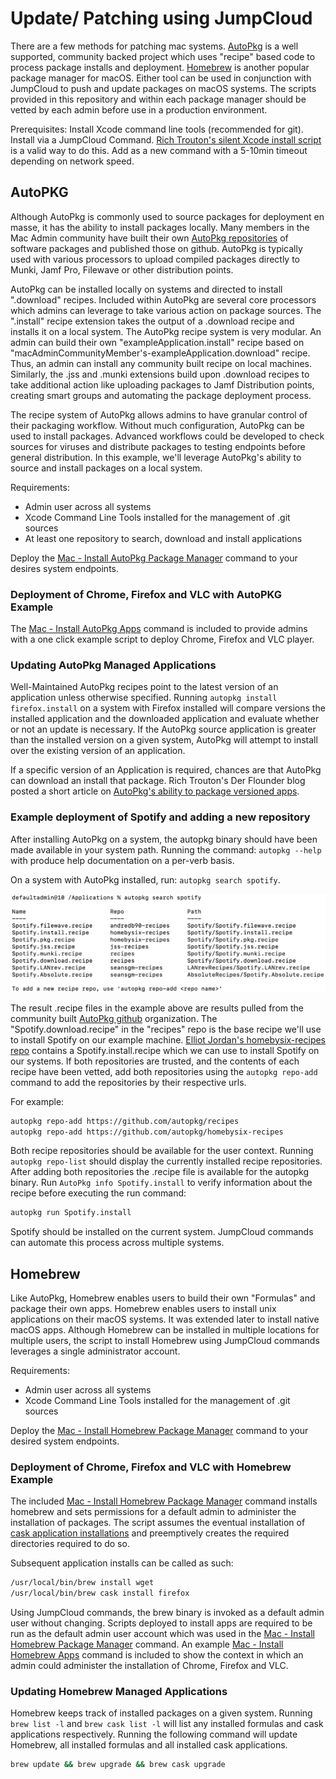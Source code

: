 # Update/ Patching using JumpCloud

There are a few methods for patching mac systems. [AutoPkg](https://github.com/autopkg/autopkg) is a well supported, community backed project which uses "recipe" based code to process package installs and deployment. [Homebrew](https://brew.sh/) is another popular package manager for macOS. Either tool can be used in conjunction with JumpCloud to push and update packages on macOS systems. The scripts provided in this repository and within each package manager should be vetted by each admin before use in a production environment.

Prerequisites: Install Xcode command line tools (recommended for git). Install via a JumpCloud Command. [Rich Trouton's silent Xcode install script](https://github.com/rtrouton/rtrouton_scripts/tree/master/rtrouton_scripts/install_xcode_command_line_tools) is a valid way to do this. Add as a new command with a 5-10min timeout depending on network speed.

## AutoPKG

Although AutoPkg is commonly used to source packages for deployment en masse, it has the ability to install packages locally. Many members in the Mac Admin community have built their own [AutoPkg repositories](https://github.com/autopkg) of software packages and published those on github. AutoPkg is typically used with various processors to upload compiled packages directly to Munki, Jamf Pro, Filewave or other distribution points.

AutoPkg can be installed locally on systems and directed to install ".download" recipes. Included within AutoPkg are several core processors which admins can leverage to take various action on package sources. The ".install" recipe extension takes the output of a .download recipe and installs it on a local system. The AutoPkg recipe system is very modular. An admin can build their own "exampleApplication.install" recipe based on "macAdminCommunityMember's-exampleApplication.download" recipe. Thus, an admin can install any community built recipe on local machines. Similarly, the .jss and .munki extensions build upon .download recipes to take additional action like uploading packages to Jamf Distribution points, creating smart groups and automating the package deployment process.

The recipe system of AutoPkg allows admins to have granular control of their packaging workflow. Without much configuration, AutoPkg can be used to install packages. Advanced workflows could be developed to check sources for viruses and distribute packages to testing endpoints before general distribution. In this example, we'll leverage AutoPkg's ability to source and install packages on a local system.

Requirements:

* Admin user across all systems
* Xcode Command Line Tools installed for the management of .git sources
* At least one repository to search, download and install applications

Deploy the [Mac - Install AutoPkg Package Manager](./Mac&#32;-&#32;Install&#32;AutoPkg&#32;Package&#32;Manager.md) command to your desires system endpoints.

### Deployment of Chrome, Firefox and VLC with AutoPKG Example

The [Mac - Install AutoPkg Apps](Mac&#32;-&#32;Install&#32;Homebrew&#32;Apps.md) command is included to provide admins with a one click example script to deploy Chrome, Firefox and VLC player.

### Updating AutoPkg Managed Applications

Well-Maintained AutoPkg recipes point to the latest version of an application unless otherwise specified. Running `autopkg install firefox.install` on a system with Firefox installed will compare versions the installed application and the downloaded application and evaluate whether or not an update is necessary. If the AutoPkg source application is greater than the installed version on a given system, AutoPkg will attempt to install over the existing version of an application.

If a specific version of an Application is required, chances are that AutoPkg can download an install that package. Rich Trouton's Der Flounder blog posted a short  article on [AutoPkg's ability to package versioned apps](https://derflounder.wordpress.com/2013/11/10/using-autopkg-to-download-and-create-installers-for-firefox/).

### Example deployment of Spotify and adding a new repository

After installing AutoPkg on a system, the autopkg binary should have been made available in your system path. Running the command: `autopkg --help` with produce help documentation on a per-verb basis.

On a system with AutoPkg installed, run: `autopkg search spotify`.

![Spotify example](./images/spotify.png)

The result .recipe files in the example above are results pulled from the community built [AutoPkg github](https://github.com/autopkg) organization. The "Spotify.download.recipe" in the "recipes" repo is the base recipe we'll use to install Spotify on our example machine. [Elliot Jordan's homebysix-recipes repo](https://github.com/homebysix) contains a Spotify.install.recipe which we can use to install Spotify on our systems. If both repositories are trusted, and the contents of each recipe have been vetted, add both repositories using the `autopkg repo-add` command to add the repositories by their respective urls.

For example:

```bash
autopkg repo-add https://github.com/autopkg/recipes
autopkg repo-add https://github.com/autopkg/homebysix-recipes
```

Both recipe repositories should be available for the user context. Running `autopkg repo-list` should display the currently installed recipe repositories. After adding both repositories the .recipe file is available for the autopkg binary. Run `AutoPkg info Spotify.install` to verify information about the recipe before executing the run command:

```bash
autopkg run Spotify.install
```

Spotify should be installed on the current system. JumpCloud commands can automate this process across multiple systems.

## Homebrew

Like AutoPkg, Homebrew enables users to build their own "Formulas" and package their own apps. Homebrew enables users to install unix applications on their macOS systems. It was extended later to install native macOS apps. Although Homebrew can be installed in multiple locations for multiple users, the script to install Homebrew using JumpCloud commands leverages a single administrator account.

Requirements:

* Admin user across all systems
* Xcode Command Line Tools installed for the management of .git sources

Deploy the [Mac - Install Homebrew Package Manager](./Mac&#32;-&#32;Install&#32;Homebrew&#32;Package&#32;Manager.md) command to your desired system endpoints.

### Deployment of Chrome, Firefox and VLC with Homebrew Example

The included [Mac - Install Homebrew Package Manager](./Mac&#32;-&#32;Install&#32;Homebrew&#32;Package&#32;Manager.md) command installs homebrew and sets permissions for a default admin to administer the installation of packages. The script assumes the eventual installation of [cask application installations](https://github.com/Homebrew/homebrew-cask) and preemptively creates the required directories required to do so.

Subsequent application installs can be called as such:

```bash
/usr/local/bin/brew install wget
/usr/local/bin/brew cask install firefox
```

Using JumpCloud commands, the brew binary is invoked as a default admin user without changing. Scripts deployed to install apps are required to be run as the default admin user account which was used in the [Mac - Install Homebrew Package Manager](./Mac&#32;-&#32;Install&#32;Homebrew&#32;Package&#32;Manager.md) command. An example [Mac - Install Homebrew Apps](./Mac&#32;-&#32;Install&#32;Homebrew&#32;Apps.md) command is included to show the context in which an admin could administer the installation of Chrome, Firefox and VLC.

### Updating Homebrew Managed Applications

Homebrew keeps track of installed packages on a given system. Running `brew list -l` and `brew cask list -l` will list any installed formulas and cask applications respectively. Running the following command will update Homebrew, all installed formulas and all installed cask applications. 

```bash
brew update && brew upgrade && brew cask upgrade
```